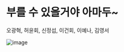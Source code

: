 # 부를 수 있을거야 아마두~
오광혁, 허윤회, 신정섭, 이건회, 이예나, 김영서


![image](https://user-images.githubusercontent.com/71007836/123793063-47b09a80-d91c-11eb-8332-f1e457f2613b.png)
